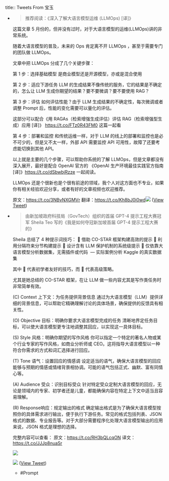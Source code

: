 title:: Tweets From 宝玉

- > 推荐阅读：《深入了解大语言模型运维 (LLMOps) [译]》
  
  这篇文章 5 月份的，但并没有过时，对于大语言模型的运维(LLMOps)讲的非常系统。
  
  随着大语言模型的普及，未来的 Ops 肯定离不开 LLMOps ，甚至于需要专门的团队做 LLMOps。
  
  文章中把 LLMOps 分成了几个关键步骤：
  
  第 1 步：选择基础模型
  是商业模型还是开源模型，亦或是混合使用
  
  第 2 步：适应下游任务
  LLM 的生成结果不像传统的服务，它的结果是不确定的，怎么让 LLM 生成你期望的结果？要不要微调？要不要使用 RAG？
  
  第 3 步：评估
  如何评估性能？由于 LLM 生成结果的不确定性，每次微调或者调整 Prompt 后，性能的变化需要可以量化的评估。
  
  这部分可以配合《用 RAGAs（检索增强生成评估）评估 RAG（检索增强型生成）应用 [译]》 https://t.co/FTz0R43FM0 这篇一起看
  
  第 4 步：部署和监控
  和传统运维一样，对于 LLM 的线上的部署和监控也是必不可少的，但是又不太一样，外部 API 需要监控 API 可用性，故障了还要考虑能切换到其他 API。
  
  以上就是主要的几个步骤，可以帮助你系统的了解 LLMOps，但是文章都没有深入展开，最好是配合 OpenAI 官方的 《OpenAI 生产环境最佳实践官方指南 [译]》https://t.co/dSbwbjRzze 一起阅读。
  
  LLMOps 还是个很新也是个很有前途的领域，我个人对这方面也不专业，如果你有相关经验欢迎分享，或者有好的文章视频也欢迎推荐。
  
  原文：https://t.co/3NBvNXGMVr
  翻译：https://t.co/Kh8bJ0i0wd<img src='https://pbs.twimg.com/media/GBzj-QuWUAA1x02.png'/> ([View Tweet](https://twitter.com/dotey/status/1737518177322475655))
- > 由新加坡政府科技局（GovTech）组织的首届 GPT-4 提示工程大赛冠军 Sheila Teo 写的《我是如何夺冠新加坡首届 GPT-4 提示工程大赛的》
  
  Sheila 总结了 4 种提示词技巧：
  🔵 借助 CO-STAR 框架构建高效的提示
  🔵 利用分隔符来分节构建提示
  🔴 设计含有 LLM 保护机制的系统级提示
  🔴 仅依靠大语言模型分析数据集，无需插件或代码  — 实际案例分析 Kaggle 的真实数据集
  
  其中 🔵 代表初学者友好的技巧，而 🔴 代表高级策略。
  
  尤其是她总结的 CO-STAR 框架，在让 LLM 做一些内容尤其是写作类任务时非常简单有效。
  
  (C) Context 上下文：为任务提供背景信息 
  通过为大语言模型（LLM）提供详细的背景信息，可以帮助它精确理解讨论的具体场景，确保提供的反馈具有相关性。
  
  (O) Objective 目标：明确你要求大语言模型完成的任务 
  清晰地界定任务目标，可以使大语言模型更专注地调整其回应，以实现这一具体目标。
  
  (S) Style 风格：明确你期望的写作风格 
  你可以指定一个特定的著名人物或某个行业专家的写作风格，如商业分析师或 CEO。这将指导大语言模型以一种符合你需求的方式和词汇选择进行回应。
  
  (T) Tone 语气：设置回应的情感调 
  设定适当的语气，确保大语言模型的回应能够与预期的情感或情绪背景相协调。可能的语气包括正式、幽默、富有同情心等。
  
  (A) Audience 受众：识别目标受众 
  针对特定受众定制大语言模型的回应，无论是领域内的专家、初学者还是儿童，都能确保内容在特定上下文中适当且容易理解。
  
  (R)  Response响应：规定输出的格式 
  确定输出格式是为了确保大语言模型按照你的具体需求进行输出，便于执行下游任务。常见的格式包括列表、JSON 格式的数据、专业报告等。对于大部分需要程序化处理大语言模型输出的应用来说，JSON 格式是理想的选择。
  
  完整内容可以查看：
  原文：https://t.co/RH3bQLcqON
  译文：https://t.co/JJJp8nuaSr
  
  ![](https://pbs.twimg.com/media/GM7WqgjWAAA1hR-.png)
  
  ![](https://pbs.twimg.com/media/GM7W8BqXkAAIX87.png) ([View Tweet](https://twitter.com/dotey/status/1787604373855453358))
	- #Prompt